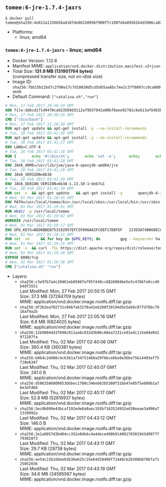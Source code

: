## `tomee:6-jre-1.7.4-jaxrs`

```console
$ docker pull tomee@sha256:4e812a1150b56a4187de06310956f900f7c1007d4a89261b4d3986ca825c5c9b
```

-	Platforms:
	-	linux; amd64

### `tomee:6-jre-1.7.4-jaxrs` - linux; amd64

-	Docker Version: 1.12.6
-	Manifest MIME: `application/vnd.docker.distribution.manifest.v2+json`
-	Total Size: **131.9 MB (131901764 bytes)**  
	(compressed transfer size, not on-disk size)
-	Image ID: `sha256:7bb15b12bd7c2f90e17c7d10830d5cd5db5aa6bc7ee2c37f9897cc9ca000aeab`
-	Default Command: `["catalina.sh","run"]`

```dockerfile
# Mon, 27 Feb 2017 20:39:24 GMT
ADD file:ddbcd17149470ca923569d3112a7955f842a00bf8eee92781c6eb13af64b5b82 in / 
# Mon, 27 Feb 2017 20:39:25 GMT
CMD ["/bin/bash"]
# Mon, 27 Feb 2017 21:26:20 GMT
RUN apt-get update && apt-get install -y --no-install-recommends 		ca-certificates 		curl 		wget 	&& rm -rf /var/lib/apt/lists/*
# Tue, 28 Feb 2017 03:41:26 GMT
RUN apt-get update && apt-get install -y --no-install-recommends 		bzip2 		unzip 		xz-utils 	&& rm -rf /var/lib/apt/lists/*
# Tue, 28 Feb 2017 03:41:27 GMT
ENV LANG=C.UTF-8
# Tue, 28 Feb 2017 03:41:28 GMT
RUN { 		echo '#!/bin/sh'; 		echo 'set -e'; 		echo; 		echo 'dirname "$(dirname "$(readlink -f "$(which javac || which java)")")"'; 	} > /usr/local/bin/docker-java-home 	&& chmod +x /usr/local/bin/docker-java-home
# Tue, 28 Feb 2017 03:41:28 GMT
ENV JAVA_HOME=/usr/lib/jvm/java-6-openjdk-amd64/jre
# Tue, 28 Feb 2017 03:41:28 GMT
ENV JAVA_VERSION=6b38
# Tue, 28 Feb 2017 03:41:29 GMT
ENV JAVA_DEBIAN_VERSION=6b38-1.13.10-1~deb7u1
# Tue, 28 Feb 2017 03:41:39 GMT
RUN set -x 	&& apt-get update 	&& apt-get install -y 		openjdk-6-jre-headless="$JAVA_DEBIAN_VERSION" 	&& rm -rf /var/lib/apt/lists/* 	&& [ "$JAVA_HOME" = "$(docker-java-home)" ]
# Wed, 01 Mar 2017 01:28:45 GMT
ENV PATH=/usr/local/tomee/bin:/usr/local/sbin:/usr/local/bin:/usr/sbin:/usr/bin:/sbin:/bin
# Wed, 01 Mar 2017 01:29:01 GMT
RUN mkdir -p /usr/local/tomee
# Wed, 01 Mar 2017 01:29:02 GMT
WORKDIR /usr/local/tomee
# Wed, 01 Mar 2017 01:29:17 GMT
ENV GPG_KEYS=BDD0BBEB753192957EFC5F896A62FC8EF17D8FEF 	223D3A74B068ECA354DC385CE126833F9CF64915 	7A2744A8A9AAF063C23EB7868EBE7DBE8D050EEF 	82D8419BA697F0E7FB85916EE91287822FDB81B1 	9056B710F1E332780DE7AF34CBAEBE39A46C4CA1 	A57DAF81C1B69921F4BA8723A8DE0A4DB863A7C1 	B7574789F5018690043E6DD9C212662E12F3E1DD 	B8B301E6105DF628076BD92C5483E55897ABD9B9 	DBCCD103B8B24F86FFAAB025C8BB472CD297D428 	F067B8140F5DD80E1D3B5D92318242FE9A0B1183 	FAA603D58B1BA4EDF65896D0ED340E0E6D545F97
# Wed, 01 Mar 2017 01:29:21 GMT
RUN set -xe 	&& for key in $GPG_KEYS; do 		gpg --keyserver ha.pool.sks-keyservers.net --recv-keys "$key"; 	done
# Wed, 01 Mar 2017 01:29:35 GMT
RUN set -x 	&& curl -fSL https://dist.apache.org/repos/dist/release/tomee/tomee-1.7.4/apache-tomee-1.7.4-jaxrs.tar.gz.asc -o tomee.tar.gz.asc 	&& curl -fSL http://apache.rediris.es/tomee/tomee-1.7.4/apache-tomee-1.7.4-jaxrs.tar.gz -o tomee.tar.gz 	&& gpg --batch --verify tomee.tar.gz.asc tomee.tar.gz 	&& tar -zxf tomee.tar.gz 	&& mv apache-tomee-jaxrs-1.7.4/* /usr/local/tomee 	&& rm -Rf apache-tomee-jaxrs-1.7.4 	&& rm bin/*.bat 	&& rm tomee.tar.gz*
# Wed, 01 Mar 2017 01:29:38 GMT
EXPOSE 8080/tcp
# Wed, 01 Mar 2017 01:29:38 GMT
CMD ["catalina.sh" "run"]
```

-	Layers:
	-	`sha256:c3e97b7a4c20461eb05807e795f449cc8826084be5e3c4766fa9cc49b4df3551`  
		Last Modified: Mon, 27 Feb 2017 20:50:15 GMT  
		Size: 37.3 MB (37284709 bytes)  
		MIME: application/vnd.docker.image.rootfs.diff.tar.gzip
	-	`sha256:df3b2eaf02731c8467a632f8a42eb288f20194d5e5eb8c877d76bc7016af9a2b`  
		Last Modified: Mon, 27 Feb 2017 22:05:16 GMT  
		Size: 6.8 MB (6824025 bytes)  
		MIME: application/vnd.docker.image.rootfs.diff.tar.gzip
	-	`sha256:12b9804d437698c011aa6c032d3b06c68ea7231ce91edc115e04e041972287fa`  
		Last Modified: Thu, 02 Mar 2017 02:40:06 GMT  
		Size: 360.4 KB (360381 bytes)  
		MIME: application/vnd.docker.image.rootfs.diff.tar.gzip
	-	`sha256:b064c2d486c4c6361a734751468a29fbbce66a9e36be75b14493ef75f28e634f`  
		Last Modified: Thu, 02 Mar 2017 02:40:07 GMT  
		Size: 241.0 B  
		MIME: application/vnd.docker.image.rootfs.diff.tar.gzip
	-	`sha256:d5863506809853bbbec1780c346eb63b5380f31bb47e05f5e689b1a70e3dfd68`  
		Last Modified: Thu, 02 Mar 2017 02:40:17 GMT  
		Size: 52.8 MB (52816937 bytes)  
		MIME: application/vnd.docker.image.rootfs.diff.tar.gzip
	-	`sha256:5ec0b099e43bcaf192ede8a0aec193bf163524932ed38eeae3a990a71339992a`  
		Last Modified: Thu, 02 Mar 2017 04:43:12 GMT  
		Size: 146.0 B  
		MIME: application/vnd.docker.image.rootfs.diff.tar.gzip
	-	`sha256:2e1a8057d3b404cc352e84b4c4a4dece490b91489170301943d9977f793028f3`  
		Last Modified: Thu, 02 Mar 2017 04:43:11 GMT  
		Size: 29.7 KB (29738 bytes)  
		MIME: application/vnd.docker.image.rootfs.diff.tar.gzip
	-	`sha256:ee54c21b2ddae03b36e625c35e64d39496f71448cb2b508b8706fa7125052036`  
		Last Modified: Thu, 02 Mar 2017 04:43:19 GMT  
		Size: 34.6 MB (34585587 bytes)  
		MIME: application/vnd.docker.image.rootfs.diff.tar.gzip

